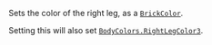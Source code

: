 Sets the color of the right leg, as a [`BrickColor`](https://create.roblox.com/docs/reference/engine/datatypes/BrickColor).

Setting this will also set [`BodyColors.RightLegColor3`](https://create.roblox.com/docs/reference/engine/classes/BodyColors#RightLegColor3).